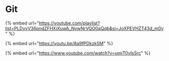 # Git

{% embed url="https://youtube.com/playlist?list=PLDyvV36pndZFHXjXuwA_NywNrVQO0aQqb&si=JoXPEVHZT43d_m0v" %}

{% embed url="https://youtu.be/8a9fPDkzk5M" %}

{% embed url="https://www.youtube.com/watch?v=umiT0yIsSrc" %}

